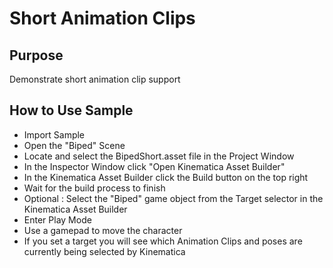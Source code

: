 # Short Animation Clips

## Purpose

Demonstrate short animation clip support 

## How to Use Sample

* Import Sample
* Open the "Biped" Scene
* Locate and select the BipedShort.asset file in the Project Window
* In the Inspector Window click "Open Kinematica Asset Builder"
* In the Kinematica Asset Builder click the Build button on the top right
* Wait for the build process to finish
* Optional : Select the "Biped" game object from the Target selector in the Kinematica Asset Builder
* Enter Play Mode
* Use a gamepad to move the character 
* If you set a target you will see which Animation Clips and poses are currently being selected by Kinematica
